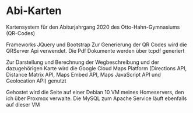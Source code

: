 # Abi-Karten
Kartensystem für den Abiturjahrgang 2020 des Otto-Hahn-Gymnasiums (QR-Codes)


Frameworks JQuery und Bootstrap
Zur Generierung der QR Codes wird die QRServer Api verwendet.
Die Pdf Dokumente werden über tcpdf generiert

Zur Darstellung und Berechnung der Wegbeschreibung und der dazugehörigen Karte wird die Google Cloud Maps Platform (Directions API, Distance Matrix API, Maps Embed API, Maps JavaScript API und Geolocation API) genutzt

Gehostet wird die Seite auf einer Debian 10 VM meines Homeservers, den ich über Proxmox verwalte. Die MySQL zum Apache Service läuft ebenfalls auf dieser VM
